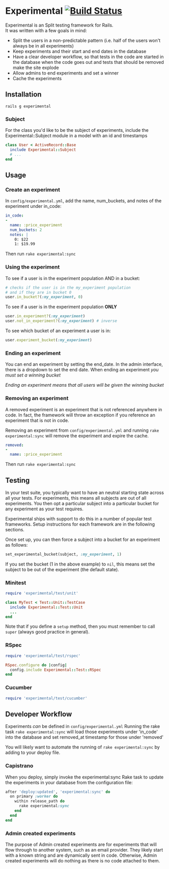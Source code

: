 # Experimental [![Build Status](https://travis-ci.org/howaboutwe/experimental.png?branch=master)](https://travis-ci.org/howaboutwe/experimental)

Experimental is an Split testing framework for Rails.  
It was written with a few goals in mind:
* Split the users in a non-predictable pattern (i.e. half of the users won't always
be in all experiments)
* Keep experiments and their start and end dates in the database
* Have a clear developer workflow, so that tests in the code are
  started in the database when the code goes out and tests that should
be removed make the site explode
* Allow admins to end experiments and set a winner
* Cache the experiments

## Installation

`rails g experimental`

### Subject

For the class you'd like to be the subject of experiments, include the
Experimental::Subject module in a model with an id and timestamps
```ruby
class User < ActiveRecord::Base
  include Experimental::Subject
  # ...
end
```

## Usage

### Create an experiment

In `config/experimental.yml`, add the name, num_buckets, and notes of the
experiment under in_code:
```yaml
in_code:
-
  name: :price_experiment
  num_buckets: 2
  notes: |
    0: $22
    1: $19.99

```
Then run `rake experimental:sync`

### Using the experiment

To see if a user is in the experiment population AND in a bucket:
```ruby
# checks if the user is in the my_experiment population
# and if they are in bucket 0
user.in_bucket?(:my_experiment, 0)
```

To see if a user is in the experiment population **ONLY**
```ruby
user.in_experiment?(:my_experiment)
user.not_in_experiment?(:my_experiment) # inverse
```

To see which bucket of an experiment a user is in:
```ruby
user.experiment_bucket(:my_experiment)
```

### Ending an experiment

You can end an experiment by setting the end_date.  In the admin
interface, there is a dropdown to set the end date. When ending an
experiment *you must set a winning bucket*

*Ending an experiment means that all users will be given the winning
bucket*

### Removing an experiment

A removed experiment is an experiment that is not referenced
anywhere in code.  In fact, the framework will throw an exception
if you reference an experiment that is not in code.

Removing an experiment from `config/experimental.yml` and running `rake
experimental:sync` will remove the experiment and expire the cache.

```yaml
removed:
-
  name: :price_experiment
```
Then run `rake experimental:sync`

## Testing

In your test suite, you typically want to have an neutral starting state across
all your tests. For experiments, this means all subjects are out of all
experiments. You then opt a particular subject into a particular bucket for any
experiment as your test requires.

Experimental ships with support to do this in a number of popular test
frameworks. Setup instructions for each framework are in the following sections.

Once set up, you can then force a subject into a bucket for an experiment as
follows:

```ruby
set_experimental_bucket(subject, :my_experiment, 1)
```

If you set the bucket (1 in the above example) to `nil`, this means set the
subject to be out of the experiment (the default state).

### Minitest
```ruby
require 'experimental/test/unit'

class MyTest < Test::Unit::TestCase
  include Experimental::Test::Unit
  ...
end
```

Note that if you define a `setup` method, then you must remember to call
`super` (always good practice in general).

### RSpec
```ruby
require 'experimental/test/rspec'

RSpec.configure do |config|
  config.include Experimental::Test::RSpec
end
```

### Cucumber
```ruby
require 'experimental/test/cucumber'
```

## Developer Workflow

Experiments *can* be defined in `config/experimental.yml`
Running the rake task `rake experimental:sync` will load those
experiments under 'in_code' into the database and set removed_at
timestamp for those under 'removed'

You will likely want to automate the running of `rake
experimental:sync` by adding to your deploy file.

### Capistrano

When you deploy, simply invoke the experimental:sync Rake task to update the
experiments in your database from the configuration file:

```ruby
after 'deploy:updated', 'experimental:sync' do
  on primary :worker do
    within release_path do
      rake experimental:sync
    end
  end
end
```

### Admin created experiments

The purpose of Admin created experiments are for experiments
that will flow through to another system, such as an email provider.
They likely start with a known string and are dynamically sent in
code.
Otherwise, Admin created experiments will do nothing as there is no
code attached to them. 
